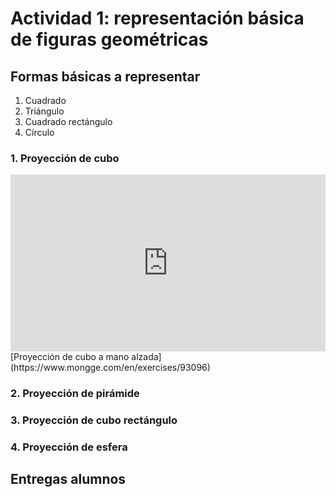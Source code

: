 # Actividad 1: representación básica de figuras geométricas

## Formas básicas a representar

1. Cuadrado
2. Triángulo
3. Cuadrado rectángulo
4. Círculo

### 1. Proyección de cubo

  <article style="position:relative;width:100%;height:0;padding-bottom:56.12033195020747%"><iframe style="position:absolute;top:0;left:0;width:100%;height:100%;" src="https://www.mongge.com/en/exercises/93096/embed" title="Proyección de cubo a mano alzada" allow="fullscreen" allowfullscreen frameborder="0"></iframe></article>
[Proyección de cubo a mano alzada](https://www.mongge.com/en/exercises/93096)

### 2. Proyección de pirámide

### 3. Proyección de cubo rectángulo

### 4. Proyección de esfera


## Entregas alumnos


